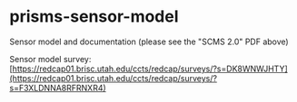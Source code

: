 # prisms-sensor-model
Sensor model and documentation (please see the "SCMS 2.0" PDF above)

Sensor model survey: [https://redcap01.brisc.utah.edu/ccts/redcap/surveys/?s=DK8WNWJHTY](https://redcap01.brisc.utah.edu/ccts/redcap/surveys/?s=F3XLDNNA8RFRNXR4)
